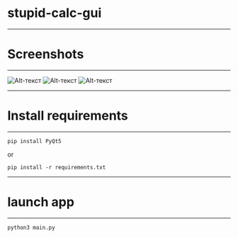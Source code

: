 # stupid-calc-gui
____
# Screenshots
____
![Alt-текст](https://i.ibb.co/b3X2smn/image-2020-11-30-164641.png "main")
![Alt-текст](https://i.ibb.co/6tg04Kq/image-2020-11-30-165054.png "setMode")
![Alt-текст](https://i.ibb.co/7N0QX0X/image-2020-11-30-164938.png "area")
____
# Install requirements
____
```
pip install PyQt5
```
or
```
pip install -r requirements.txt
```

____
# launch app
____
```
python3 main.py
```
